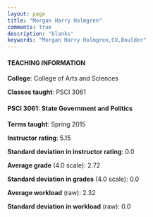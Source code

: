 ```yaml
---
layout: page
title: "Morgan Harry Holmgren" 
comments: true
description: "blanks"
keywords: "Morgan Harry Holmgren,CU,Boulder"
---
```

<head>
<script src="https://ajax.googleapis.com/ajax/libs/jquery/2.1.3/jquery.min.js"></script>
<script src="https://dl.dropboxusercontent.com/s/pc42nxpaw1ea4o9/highcharts.js?dl=0"></script>
<!-- <script src="../assets/js/highcharts.js"></script> -->
<style type="text/css">@font-face {
	font-family: "Bebas Neue";
	src: url(https://www.filehosting.org/file/details/544349/BebasNeue Regular.otf) format("opentype");
	}
	h1.Bebas { 
		font-family: "Bebas Neue", Verdana, Tahoma;
	}
</style>
</head>
	   
#### TEACHING INFORMATION

**College**: College of Arts and Sciences

**Classes taught**: PSCI 3061

#### PSCI 3061: State Government and Politics

**Terms taught**: Spring 2015

**Instructor rating**: 5.15

**Standard deviation in instructor rating**: 0.0

**Average grade** (4.0 scale): 2.72

**Standard deviation in grades** (4.0 scale): 0.0

**Average workload** (raw): 2.32

**Standard deviation in workload** (raw): 0.0

